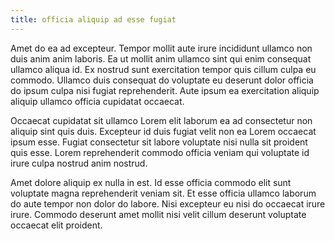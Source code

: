 ```yaml
---
title: officia aliquip ad esse fugiat
---
```


Amet do ea ad excepteur. Tempor mollit aute irure incididunt ullamco non duis anim anim laboris. Ea ut mollit anim ullamco sint qui enim consequat ullamco aliqua id. Ex nostrud sunt exercitation tempor quis cillum culpa eu commodo. Ullamco duis consequat do voluptate eu deserunt dolor officia do ipsum culpa nisi fugiat reprehenderit. Aute ipsum ea exercitation aliquip aliquip ullamco officia cupidatat occaecat.

Occaecat cupidatat sit ullamco Lorem elit laborum ea ad consectetur non aliquip sint quis duis. Excepteur id duis fugiat velit non ea Lorem occaecat ipsum esse. Fugiat consectetur sit labore voluptate nisi nulla sit proident quis esse. Lorem reprehenderit commodo officia veniam qui voluptate id irure culpa nostrud anim nostrud.

Amet dolore aliquip ex nulla in est. Id esse officia commodo elit sunt voluptate magna reprehenderit veniam sit. Et esse officia ullamco laborum do aute tempor non dolor do labore. Nisi excepteur eu nisi do occaecat irure irure. Commodo deserunt amet mollit nisi velit cillum deserunt voluptate occaecat elit proident.
